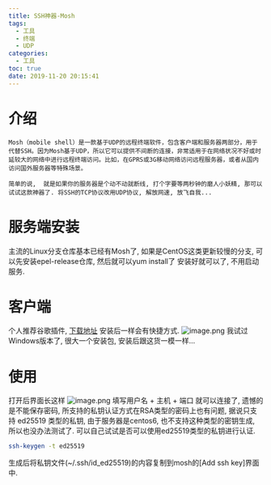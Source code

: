 ```yaml
---
title: SSH神器-Mosh
tags:
  - 工具
  - 终端
  - UDP
categories:
  - 工具
toc: true
date: 2019-11-20 20:15:41
---
```


# 介绍
	Mosh（mobile shell）是一款基于UDP的远程终端软件，包含客户端和服务器两部分，用于代替SSH。因为Mosh基于UDP，所以它可以提供不间断的连接，非常适用于在网络状况不好或时延较大的网络中进行远程终端访问。比如，在GPRS或3G移动网络访问远程服务器，或者从国内访问国外服务器等特殊场景。

	简单的说,  就是如果你的服务器是个动不动就断线, 打个字要等两秒钟的磨人小妖精, 那可以试试这款神器了. 将SSH的TCP协议改用UDP协议, 解放网速, 放飞自我...

# 服务端安装
  主流的Linux分支仓库基本已经有Mosh了, 如果是CentOS这类更新较慢的分支, 可以先安装epel-release仓库, 然后就可以yum install了
  安装好就可以了, 不用启动服务.
# 客户端
  个人推荐谷歌插件, [下载地址](https://chrome.google.com/webstore/detail/mosh/ooiklbnjmhbcgemelgfhaeaocllobloj)
  安装后一样会有快捷方式.
  ![image.png](/images/2019/11/20/0dfb9ff0-0b8d-11ea-8fef-dbe8da5be383.png)
  我试过Windows版本了, 很大一个安装包, 安装后跟这货一模一样...
# 使用
  打开后界面长这样
	![image.png](/images/2019/11/20/bb3071f0-0b8d-11ea-8fef-dbe8da5be383.png)
  填写用户名 + 主机 + 端口 就可以连接了, 遗憾的是不能保存密码, 所支持的私钥认证方式在RSA类型的密码上也有问题, 据说只支持 ed25519 类型的私钥, 由于服务器是centos6, 也不支持这种类型的密钥生成, 所以也没办法测试了.
  可以自己试试是否可以使用ed25519类型的私钥进行认证.
```bash
ssh-keygen -t ed25519
```
  生成后将私钥文件(~/.ssh/id_ed25519)的内容复制到mosh的[Add ssh key]界面中.